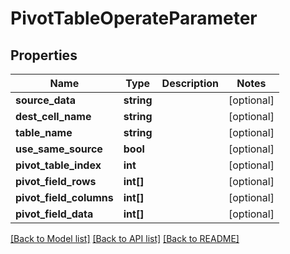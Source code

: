 # PivotTableOperateParameter

## Properties
Name | Type | Description | Notes
------------ | ------------- | ------------- | -------------
**source_data** | **string** |  | [optional] 
**dest_cell_name** | **string** |  | [optional] 
**table_name** | **string** |  | [optional] 
**use_same_source** | **bool** |  | [optional] 
**pivot_table_index** | **int** |  | [optional] 
**pivot_field_rows** | **int[]** |  | [optional] 
**pivot_field_columns** | **int[]** |  | [optional] 
**pivot_field_data** | **int[]** |  | [optional] 

[[Back to Model list]](../README.md#documentation-for-models) [[Back to API list]](../README.md#documentation-for-api-endpoints) [[Back to README]](../README.md)


